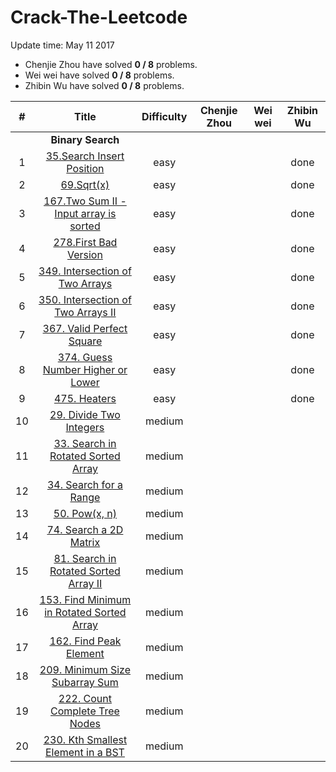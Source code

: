 # Crack-The-Leetcode

Update time: May 11 2017

* Chenjie Zhou have solved **0 / 8** problems.
* Wei wei have solved **0 / 8** problems.
* Zhibin Wu have solved **0 / 8** problems.

| # | Title | Difficulty |Chenjie Zhou | Wei wei | Zhibin Wu |
|:---:|:---:|:---:|:---:|:---:|:---:|
||**Binary Search**|
| 1 | [35.Search Insert Position](https://leetcode.com/problems/search-insert-position/#/description)|easy|||done|
| 2 | [69.Sqrt(x)](https://leetcode.com/problems/sqrtx/#/description) |easy|||done|
| 3 | [167.Two Sum II - Input array is sorted](https://leetcode.com/problems/two-sum-ii-input-array-is-sorted/#/description) |easy|||done|
| 4 | [278.First Bad Version](https://leetcode.com/problems/first-bad-version/#/description) |easy|||done|
| 5 | [349. Intersection of Two Arrays](https://leetcode.com/problems/intersection-of-two-arrays/#/description) |easy|||done|
| 6 | [350. Intersection of Two Arrays II](https://leetcode.com/problems/intersection-of-two-arrays-ii/#/description) |easy|||done|
| 7 | [367. Valid Perfect Square](https://leetcode.com/problems/valid-perfect-square/#/description) |easy|||done|
| 8 | [374. Guess Number Higher or Lower](https://leetcode.com/problems/guess-number-higher-or-lower/#/description) |easy|||done|
| 9 | [475. Heaters](https://leetcode.com/tag/binary-search/) |easy|||done|
| 10 | [29. Divide Two Integers](https://leetcode.com/problems/divide-two-integers/#/description) |medium||||
| 11 | [33. Search in Rotated Sorted Array](https://leetcode.com/problems/search-in-rotated-sorted-array/#/description) |medium||||
| 12 | [34. Search for a Range](https://leetcode.com/problems/search-for-a-range/#/description) |medium||||
| 13 | [50. Pow(x, n)](https://leetcode.com/problems/powx-n/#/description) |medium||||
| 14 | [74. Search a 2D Matrix](https://leetcode.com/problems/search-a-2d-matrix/#/description) |medium||||
| 15 | [81. Search in Rotated Sorted Array II](https://leetcode.com/problems/search-in-rotated-sorted-array-ii/#/description) |medium||||
| 16 | [153. Find Minimum in Rotated Sorted Array](https://leetcode.com/problems/find-minimum-in-rotated-sorted-array/#/description) |medium||||
| 17 | [162. Find Peak Element](https://leetcode.com/problems/find-peak-element/#/description) |medium||||
| 18 | [209. Minimum Size Subarray Sum](https://leetcode.com/problems/minimum-size-subarray-sum/#/description) |medium||||
| 19 | [222. Count Complete Tree Nodes](https://leetcode.com/problems/count-complete-tree-nodes/#/description) |medium||||
| 20 | [230. Kth Smallest Element in a BST](https://leetcode.com/problems/kth-smallest-element-in-a-bst/#/description) |medium||||

